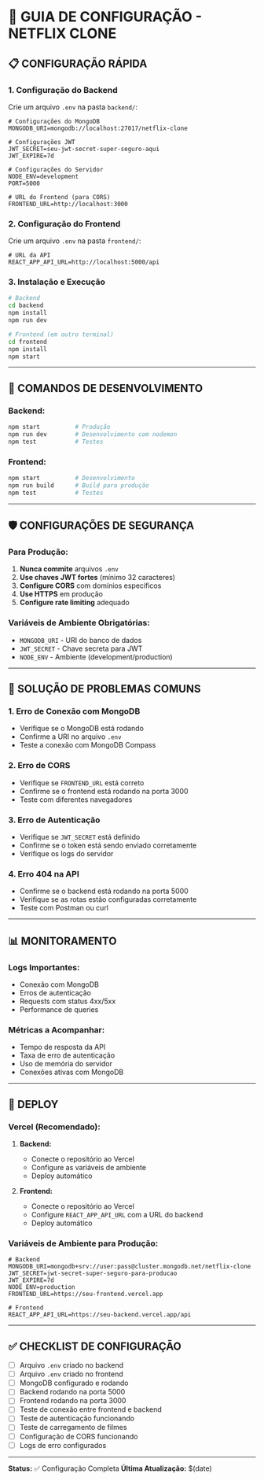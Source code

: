 # 🚀 GUIA DE CONFIGURAÇÃO - NETFLIX CLONE

## 📋 CONFIGURAÇÃO RÁPIDA

### 1. **Configuração do Backend**

Crie um arquivo `.env` na pasta `backend/`:

```env
# Configurações do MongoDB
MONGODB_URI=mongodb://localhost:27017/netflix-clone

# Configurações JWT
JWT_SECRET=seu-jwt-secret-super-seguro-aqui
JWT_EXPIRE=7d

# Configurações do Servidor
NODE_ENV=development
PORT=5000

# URL do Frontend (para CORS)
FRONTEND_URL=http://localhost:3000
```

### 2. **Configuração do Frontend**

Crie um arquivo `.env` na pasta `frontend/`:

```env
# URL da API
REACT_APP_API_URL=http://localhost:5000/api
```

### 3. **Instalação e Execução**

```bash
# Backend
cd backend
npm install
npm run dev

# Frontend (em outro terminal)
cd frontend
npm install
npm start
```

---

## 🔧 COMANDOS DE DESENVOLVIMENTO

### Backend:
```bash
npm start          # Produção
npm run dev        # Desenvolvimento com nodemon
npm test           # Testes
```

### Frontend:
```bash
npm start          # Desenvolvimento
npm run build      # Build para produção
npm test           # Testes
```

---

## 🛡️ CONFIGURAÇÕES DE SEGURANÇA

### Para Produção:

1. **Nunca commite** arquivos `.env`
2. **Use chaves JWT fortes** (mínimo 32 caracteres)
3. **Configure CORS** com domínios específicos
4. **Use HTTPS** em produção
5. **Configure rate limiting** adequado

### Variáveis de Ambiente Obrigatórias:

- `MONGODB_URI` - URI do banco de dados
- `JWT_SECRET` - Chave secreta para JWT
- `NODE_ENV` - Ambiente (development/production)

---

## 🐛 SOLUÇÃO DE PROBLEMAS COMUNS

### 1. **Erro de Conexão com MongoDB**
- Verifique se o MongoDB está rodando
- Confirme a URI no arquivo `.env`
- Teste a conexão com MongoDB Compass

### 2. **Erro de CORS**
- Verifique se `FRONTEND_URL` está correto
- Confirme se o frontend está rodando na porta 3000
- Teste com diferentes navegadores

### 3. **Erro de Autenticação**
- Verifique se `JWT_SECRET` está definido
- Confirme se o token está sendo enviado corretamente
- Verifique os logs do servidor

### 4. **Erro 404 na API**
- Confirme se o backend está rodando na porta 5000
- Verifique se as rotas estão configuradas corretamente
- Teste com Postman ou curl

---

## 📊 MONITORAMENTO

### Logs Importantes:
- Conexão com MongoDB
- Erros de autenticação
- Requests com status 4xx/5xx
- Performance de queries

### Métricas a Acompanhar:
- Tempo de resposta da API
- Taxa de erro de autenticação
- Uso de memória do servidor
- Conexões ativas com MongoDB

---

## 🔄 DEPLOY

### Vercel (Recomendado):

1. **Backend:**
   - Conecte o repositório ao Vercel
   - Configure as variáveis de ambiente
   - Deploy automático

2. **Frontend:**
   - Conecte o repositório ao Vercel
   - Configure `REACT_APP_API_URL` com a URL do backend
   - Deploy automático

### Variáveis de Ambiente para Produção:

```env
# Backend
MONGODB_URI=mongodb+srv://user:pass@cluster.mongodb.net/netflix-clone
JWT_SECRET=jwt-secret-super-seguro-para-producao
JWT_EXPIRE=7d
NODE_ENV=production
FRONTEND_URL=https://seu-frontend.vercel.app

# Frontend
REACT_APP_API_URL=https://seu-backend.vercel.app/api
```

---

## ✅ CHECKLIST DE CONFIGURAÇÃO

- [ ] Arquivo `.env` criado no backend
- [ ] Arquivo `.env` criado no frontend
- [ ] MongoDB configurado e rodando
- [ ] Backend rodando na porta 5000
- [ ] Frontend rodando na porta 3000
- [ ] Teste de conexão entre frontend e backend
- [ ] Teste de autenticação funcionando
- [ ] Teste de carregamento de filmes
- [ ] Configuração de CORS funcionando
- [ ] Logs de erro configurados

---

**Status:** ✅ Configuração Completa
**Última Atualização:** $(date)
